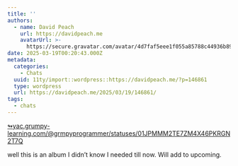 ```yaml
---
title: ''
authors:
  - name: David Peach
    url: https://davidpeach.me
    avatarUrl: >-
      https://secure.gravatar.com/avatar/4d7faf5eee1f055a85788c44936b8995eaab6dfb004e7854ec747ccb272e91ee?s=96&d=mm&r=g
date: 2025-03-19T00:20:43.000Z
metadata:
  categories:
    - Chats
  uuid: 11ty/import::wordpress::https://davidpeach.me/?p=146861
  type: wordpress
  url: https://davidpeach.me/2025/03/19/146861/
tags:
  - chats
---
```

[↬yac.grumpy-learning.com/@grmpyprogrammer/statuses/01JPMMM2TE7ZM4X46PKRGN2T7Q](https://yac.grumpy-learning.com/@grmpyprogrammer/statuses/01JPMMM2TE7ZM4X46PKRGN2T7Q "This post is a response to the referenced content.")

well this is an album I didn’t know I needed till now. Will add to upcoming.